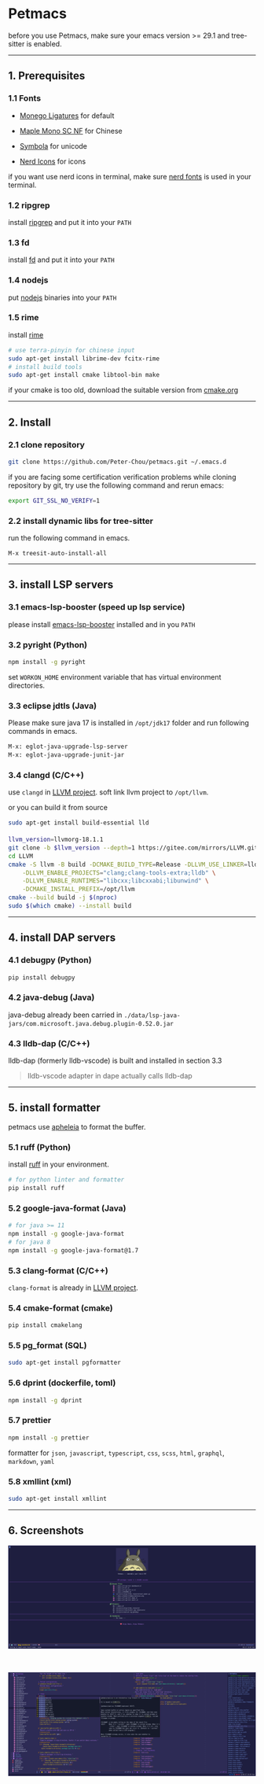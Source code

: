 # Petmacs

before you use Petmacs, make sure your emacs version >= 29.1 and tree-sitter is enabled.

---

## 1. Prerequisites

### 1.1 Fonts

- [Monego Ligatures](https://github.com/cseelus/monego) for default

- [Maple Mono SC NF](https://gitee.com/subframe7536/Maple/releases) for Chinese

- [Symbola](https://www.wfonts.com/font/symbola) for unicode

- [Nerd Icons](https://github.com/rainstormstudio/nerd-icons.el/blob/main/fonts/NFM.ttf) for icons

if you want use nerd icons in terminal, make sure [nerd fonts](https://github.com/ryanoasis/nerd-fonts) is used in your terminal.

### 1.2 ripgrep

install [ripgrep](https://github.com/BurntSushi/ripgrep) and put it into your `PATH`

### 1.3 fd

install [fd](https://github.com/sharkdp/fd) and put it into your `PATH`

### 1.4 nodejs

put [nodejs](https://nodejs.org) binaries into your `PATH`

### 1.5 rime

install [rime](https://github.com/rime/librime)

``` bash
# use terra-pinyin for chinese input
sudo apt-get install librime-dev fcitx-rime
# install build tools
sudo apt-get install cmake libtool-bin make
```

if your cmake is too old, download the suitable version from [cmake.org](https://cmake.org/download/)

---

## 2. Install

### 2.1 clone repository

```bash
git clone https://github.com/Peter-Chou/petmacs.git ~/.emacs.d
```

if you are facing some certification verification problems while cloning repository by git,
try use the following command and rerun emacs:

``` bash
export GIT_SSL_NO_VERIFY=1
```

### 2.2 install dynamic libs for tree-sitter

run the following command in emacs.

``` emacs-lisp
M-x treesit-auto-install-all
```

---

## 3. install LSP servers

### 3.1 emacs-lsp-booster (speed up lsp service)

please install [emacs-lsp-booster](https://github.com/blahgeek/emacs-lsp-booster) installed and in you `PATH`


### 3.2 pyright (Python)

``` sh
npm install -g pyright
```

set `WORKON_HOME` environment variable that has virtual environment directories.


### 3.3 eclipse jdtls (Java)

Please make sure  java 17 is installed in `/opt/jdk17` folder and run following commands in emacs.

``` bash
M-x: eglot-java-upgrade-lsp-server
M-x: eglot-java-upgrade-junit-jar
```


### 3.4 clangd (C/C++)

use `clangd` in [LLVM project](https://github.com/llvm/llvm-project). soft link llvm project to `/opt/llvm`.

or you can build it from source

``` bash
sudo apt-get install build-essential lld

llvm_version=llvmorg-18.1.1
git clone -b $llvm_version --depth=1 https://gitee.com/mirrors/LLVM.git
cd LLVM
cmake -S llvm -B build -DCMAKE_BUILD_TYPE=Release -DLLVM_USE_LINKER=lld \
    -DLLVM_ENABLE_PROJECTS="clang;clang-tools-extra;lldb" \
    -DLLVM_ENABLE_RUNTIMES="libcxx;libcxxabi;libunwind" \
    -DCMAKE_INSTALL_PREFIX=/opt/llvm
cmake --build build -j $(nproc)
sudo $(which cmake) --install build
```

---

## 4. install DAP servers

### 4.1 debugpy (Python)

``` bash
pip install debugpy
```

### 4.2 java-debug (Java)

java-debug already been carried in `./data/lsp-java-jars/com.microsoft.java.debug.plugin-0.52.0.jar`

### 4.3 lldb-dap (C/C++)

lldb-dap (formerly lldb-vscode) is built and installed in section 3.3

> lldb-vscode adapter in dape actually calls lldb-dap

---

## 5. install formatter

petmacs use [apheleia](https://github.com/radian-software/apheleia) to format the buffer.

### 5.1 ruff (Python)

install [ruff](https://github.com/astral-sh/ruff) in your environment.

``` bash
# for python linter and formatter
pip install ruff
```

### 5.2 google-java-format (Java)

``` bash
# for java >= 11
npm install -g google-java-format
# for java 8
npm install -g google-java-format@1.7
```

### 5.3 clang-format (C/C++)

`clang-format` is already in [LLVM project](https://github.com/llvm/llvm-project).

### 5.4 cmake-format (cmake)

``` bash
pip install cmakelang
```

### 5.5 pg_format (SQL)

``` bash
sudo apt-get install pgformatter
```

### 5.6 dprint (dockerfile, toml)
``` bash
npm install -g dprint
```

### 5.7 prettier

``` bash
npm install -g prettier
```

formatter for `json`, `javascript`, `typescript`, `css`, `scss`, `html`, `graphql`, `markdown`, `yaml`

### 5.8 xmllint (xml)

``` bash
sudo apt-get install xmllint
```

---

## 6. Screenshots

![dashboard](./data/pics/dashboard.png)

<br>

![elisp](./data/pics/elisp.png)
